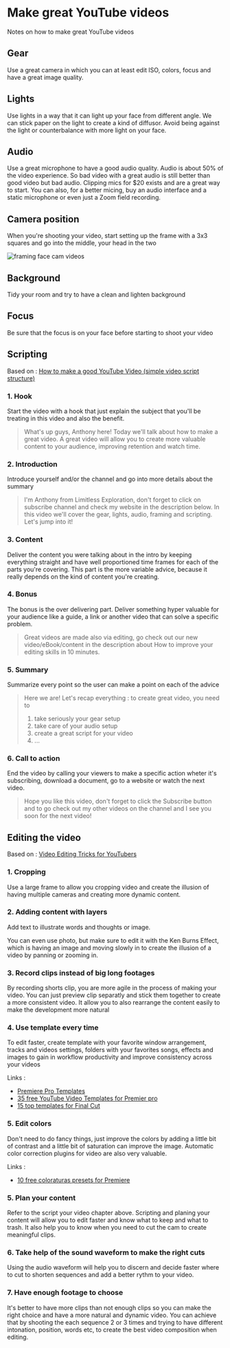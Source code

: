 # Make great YouTube videos

Notes on how to make great YouTube videos

## Gear

Use a great camera in which you can at least edit ISO, colors, focus and have a great image quality.

## Lights

Use lights in a way that it can light up your face from different angle. We can stick paper on the light to create a kind of diffusor. Avoid being against the light or counterbalance with more light on your face.

## Audio

Use a great microphone to have a good audio quality. Audio is about 50% of the video experience. So bad video with a great audio is still better than good video but bad audio. Clipping mics for $20 exists and are a great way to start. You can also, for a better micing, buy an audio interface and a static microphone or even just a Zoom field recording.

## Camera position

When you're shooting your video, start setting up the frame with a 3x3 squares and go into the middle, your head in the two 

![framing face cam videos](https://cms-assets.tutsplus.com/uploads/users/930/posts/27228/image/webcam-headroom-grid.jpg)

## Background

Tidy your room and try to have a clean and lighten background

## Focus

Be sure that the focus is on your face before starting to shoot your video

## Scripting

Based on : [How to make a good YouTube Video \(simple video script structure\)](https://www.youtube.com/watch?v=cCpvVDc0Glw)

### 1. Hook

Start the video with a hook that just explain the subject that you'll be treating in this video and also the benefit.

> What's up guys, Anthony here! Today we'll talk about how to make a great video. A great video will allow you to create more valuable content to your audience, improving retention and watch time.

### 2. Introduction

Introduce yourself and/or the channel and go into more details about the summary

> I'm Anthony from Limitless Exploration, don't forget to click on subscribe channel and check my website in the description below. In this video we'll cover the gear, lights, audio, framing and scripting. Let's jump into it!

### 3. Content

Deliver the content you were talking about in the intro by keeping everything straight and have well proportioned time frames for each of the parts you're covering. This part is the more variable advice, because it really depends on the kind of content you're creating.

### 4. Bonus

The bonus is the over delivering part. Deliver something hyper valuable for your audience like a guide, a link or another video that can solve a specific problem.

> Great videos are made also via editing, go check out our new video/eBook/content in the description about How to improve your editing skills in 10 minutes.

### 5. Summary

Summarize every point so the user can make a point on each of the advice

> Here we are! Let's recap everything : to create great video, you need to
>
> 1. take seriously your gear setup 
> 2. take care of your audio setup
> 3. create a great script for your video
> 4. ...

### 6. Call to action

End the video by calling your viewers to make a specific action wheter it's subscribing, download a document, go to a website or watch the next video.

> Hope you like this video, don't forget to click the Subscribe button and to go check out my other videos on the channel and I see you soon for the next video!

## Editing the video

Based on : [Video Editing Tricks for YouTubers](https://www.youtube.com/watch?v=tKStCpi3-Oo)

### 1. Cropping

Use a large frame to allow you cropping video and create the illusion of having multiple cameras and creating more dynamic content.

### 2. Adding content with layers

Add text to illustrate words and thoughts or image.

You can even use photo, but make sure to edit it with the Ken Burns Effect, which is having an image and moving slowly in to create the illusion of a video by panning or zooming in.

### 3. Record clips instead of big long footages

By recording shorts clip, you are more agile in the process of making your video. You can just preview clip separatly and stick them together to create a more consistent video. It allow you to also rearrange the content easily to make the development more natural

### 4. Use template every time

To edit faster, create template with your favorite window arrangement, tracks and videos settings, folders with your favorites songs, effects and images to gain in workflow productivity and improve consistency across your videos

Links :

* [Premiere Pro Templates](https://motionarray.com/browse/premiere-pro-templates)
* [35 free YouTube Video Templates for Premier pro](https://photography.tutsplus.com/articles/40-free-youtube-templates-motion-graphics-for-premiere-pro--cms-34865) 
* [15 top templates for Final Cut](https://photography.tutsplus.com/tutorials/15-top-video-templates-for-final-cut-pro--cms-33012)

### 5. Edit colors

Don't need to do fancy things, just improve the colors by adding a little bit of contrast and a little bit of saturation can improve the image. Automatic color correction plugins for video are also very valuable.

Links :

* [10 free coloraturas presets for Premiere](https://motionarray.com/premiere-pro-presets/10-free-color-presets-39944)

### 5. Plan your content

Refer to the script your video chapter above. Scripting and planing your content will allow you to edit faster and know what to keep and what to trash. It also help you to know when you need to cut the cam to create meaningful clips.

### 6. Take help of the sound waveform to make the right cuts

Using the audio waveform will help you to discern and decide faster where to cut to shorten sequences and add a better rythm to your video.

### 7. Have enough footage to choose

It's better to have more clips than not enough clips so you can make the right choice and have a more natural and dynamic video. You can achieve that by shooting the each sequence 2 or 3 times and trying to have different intonation, position, words etc, to create the best video composition when editing.

